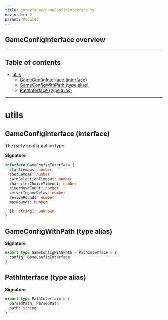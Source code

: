 ```yaml
---
title: interfaces/GameConfigInterface.ts
nav_order: 2
parent: Modules
---
```


## GameConfigInterface overview

---

<h2 class="text-delta">Table of contents</h2>

- [utils](#utils)
  - [GameConfigInterface (interface)](#gameconfiginterface-interface)
  - [GameConfigWithPath (type alias)](#gameconfigwithpath-type-alias)
  - [PathInterface (type alias)](#pathinterface-type-alias)

---

# utils

## GameConfigInterface (interface)

The party configuration type

**Signature**

```ts
interface GameConfigInterface {
  startLembas: number
  shotLembas: number
  cardSelectionTimeout: number
  characterChoiceTimeout: number
  riverMoveCount: number
  serverIngameDelay: number
  reviveRounds: number
  maxRounds: number

  [k: string]: unknown
}
```

## GameConfigWithPath (type alias)

**Signature**

```ts
export type GameConfigWithPath = PathInterface & {
  config: GameConfigInterface
}
```

## PathInterface (type alias)

**Signature**

```ts
export type PathInterface = {
  parsedPath: ParsedPath
  path: string
}
```
